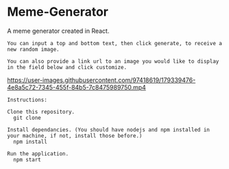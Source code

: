 # Meme-Generator
A meme generator created in React.

    You can input a top and bottom text, then click generate, to receive a new random image.

    You can also provide a link url to an image you would like to display in the field below and click customize.


https://user-images.githubusercontent.com/97418619/179339476-4e8a5c72-7345-455f-84b5-7c8475989750.mp4


    Instructions:

    Clone this repository.
      git clone

    Install dependancies. (You should have nodejs and npm installed in your machine, if not, install those before.)
      npm install

    Run the application.
      npm start
